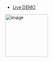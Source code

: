 - [Live DEMO](https://hedgerwang.github.io/auto-camera-demo/build/)

<img width="137" alt="image" src="https://user-images.githubusercontent.com/1504439/223537114-bdedc191-9168-46f1-96ec-c456567a2209.png">

